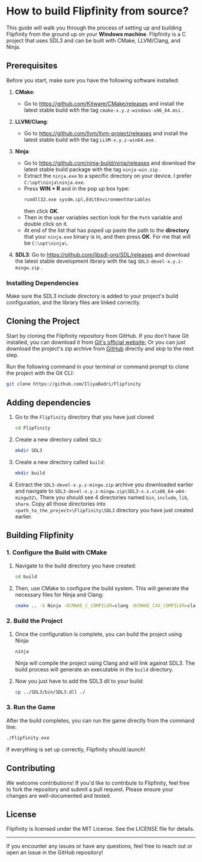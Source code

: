 # How to build Flipfinity from source?

This guide will walk you through the process of setting up and building Flipfinity from the ground up on your **Windows machine**. Flipfinity is a C project that uses SDL3 and can be built with CMake, LLVM/Clang, and Ninja.

## Prerequisites

Before you start, make sure you have the following software installed:

1.  **CMake**: 
	- Go to https://github.com/Kitware/CMake/releases and install the latest stable build with the tag `cmake-x.y.z-windows-x86_64.msi` .
2.  **LLVM/Clang**: 
	- Go to https://github.com/llvm/llvm-project/releases and install the latest stable build with the tag `LLVM-x.y.z-win64.exe` .
3.  **Ninja**: 
	- Go to https://github.com/ninja-build/ninja/releases and download the latest stable build package with the tag `ninja-win.zip` .
	- Extract the `ninja.exe` to a specific directory on your device. I prefer `C:\opt\ninja\ninja.exe`.
	- Press **WIN + R** and in the pop up box type:
		```sh
		rundll32.exe sysdm.cpl,EditEnvironmentVariables
		```
		then click **OK**.
	- Then in the user variables section look for the `Path` variable and double click on it.
	- At end of the list that has poped up paste the path to the **directory** that your `ninja.exe` binary is in, and then press **OK**. For me that will be `C:\opt\ninja\`.
		
5.  **SDL3**: Go to https://github.com/libsdl-org/SDL/releases and download the latest stable development library with the tag `SDL3-devel-x.y.z-mingw.zip` .

### Installing Dependencies

Make sure the SDL3 include directory is added to your project's build configuration, and the library files are linked correctly.

## Cloning the Project

Start by cloning the Flipfinity repository from GitHub. If you don’t have Git installed, you can download it from [Git's official website](https://git-scm.com/); Or you can just download the project's zip archive from [GitHub](https://github.com/IliyaBadri/Flipfinity) directly and skip to the next step.

Run the following command in your terminal or command prompt to clone the project with the Git CLI:
```sh
git clone https://github.com/IliyaBadri/Flipfinity
```

## Adding dependencies
1. Go to the `Flipfinity` directory that you have just cloned
	```sh
	cd Flipfinity
	```
2. Create a new directory called `SDL3`:
	```sh
	mkdir SDL3
	```
3. Create a new directory called `build`:
	```sh
	mkdir build
	```
4. Extract the `SDL3-devel-x.y.z-mingw.zip` archive you downloaded earlier and navigate to `SDL3-devel-x.y.z-mingw.zip\SDL3-x.x.x\x86_64-w64-mingw32\`. There you should see 4 directories named `bin`, `include`, `lib`, `share`. Copy all those directories into `<path_to_the_project>\Flipfinity\SDL3` directory you have just created earlier.


## Building Flipfinity

### 1. Configure the Build with CMake

1. Navigate to the build directory you have created:

	```sh
	cd build
	```

2. Then, use CMake to configure the build system. This will generate the necessary files for Ninja and Clang:

	```sh
	cmake .. -G Ninja -DCMAKE_C_COMPILER=clang -DCMAKE_CXX_COMPILER=clang++
	```

### 2. Build the Project

1. Once the configuration is complete, you can build the project using Ninja:

	```sh
	ninja
	```
	
	Ninja will compile the project using Clang and will link against SDL3. The build process will generate an executable in the `build` directory.
2. Now you just have to add the SDL3 dll to your build:
	```sh
	cp ../SDL3/bin/SDL3.dll ./
	```

### 3. Run the Game

After the build completes, you can run the game directly from the command line:

```sh
./Flipfinity.exe
```

If everything is set up correctly, Flipfinity should launch!

## Contributing

We welcome contributions! If you'd like to contribute to Flipfinity, feel free to fork the repository and submit a pull request. Please ensure your changes are well-documented and tested.

## License

Flipfinity is licensed under the MIT License. See the LICENSE file for details.

----------

If you encounter any issues or have any questions, feel free to reach out or open an issue in the GitHub repository!
